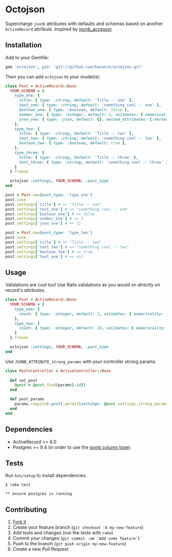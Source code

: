 # Octojson

Supercharge `jsonb` attributes with defaults and schemas based on another `ActiveRecord` attribute. Inspired by [jsonb_accessor](https://rubygems.org/gems/jsonb_accessor)

## Installation

Add to your Gemfile:

```ruby 
gem 'octojson', git: 'git://github.com/baconck/octojson.git'
```

Then you can add `octojson` to your model(s):

```ruby
class Post < ActiveRecord::Base
  YOUR_SCHEMA = { 
    type_one: {
      title: { type: :string, default: 'Title -- one' },
      text_one: { type: :string, default: 'something cool -- one' },
      boolean_one: { type: :boolean, default: false },
      number_one: { type: :integer, default: 3, validates: { numericality: { only_integer: true, greater_than_or_equal_to: 1, less_than_or_equal_to: 5 } } },
      json_one: { type: :json, default: {}, nested_attributes: [:nested_one, :nested_two, :nested_three] },
    },  
    type_two: {
      title: { type: :string, default: 'Title -- two' },
      text_two: { type: :string, default: 'something cool -- two' },
      boolean_two: { type: :boolean, default: true },
    },
    type_three: {
      title: { type: :string, default: 'Title -- three' },
      text_three: { type: :string, default: 'something cool -- three' }
    }
  }.freeze

  octojson :settings, YOUR_SCHEMA, :post_type
end

post = Post.new(post_type: 'type_one')
post.save
post.settings['title'] # => "Title -- one"
post.settings['text_one'] # => "something cool -- one"
post.settings['boolean_one'] # => false
post.settings['number_one'] # => 3
post.settings['json_one'] # => {}

post = Post.new(post_type: 'type_two')
post.save
post.settings['title'] # => "Title -- two"
post.settings['text_two'] # => "something cool -- two"
post.settings['boolean_two'] # => true
post.settings['text_one'] # => nil
```

## Usage

Validations are cool too! Use Rails validations as you would on directly on record's attributes.

```ruby
class Post < ActiveRecord::Base
  YOUR_SCHEMA = { 
    type_one: {
      count: { type: :integer, default: 3, validates: { numericality: { only_integer: true, greater_than_or_equal_to: 1, less_than_or_equal_to: 5 } } },
    },  
    type_two: {
      count: { type: :integer, default: 10, validates: { numericality: { only_integer: true, greater_than_or_equal_to: 5, less_than_or_equal_to: 15 } } },
    }
  }.freeze

  octojson :settings, YOUR_SCHEMA, :post_type
end
```

Use `JSONB_ATTRIBUTE_strong_params` with your controller strong params 

```ruby
class PostsController < ActiveController::Base
  
  def set_post
    @post = @post.find(params[:id])
  end

  def post_params
    params.require(:post).permit(settings: @post.settings_strong_params)
  end
end
```

## Dependencies

- ActiveRecord >= 6.0
- Postgres >= 9.4 (in order to use the [jsonb column type](http://www.postgresql.org/docs/9.4/static/datatype-json.html)).


## Tests

Run `bin/setup` to install dependencies.

```shell
$ rake test
```

`** ensure postgres is running`


## Contributing

1. [Fork it](https://github.com/baconck/octojson/fork)
2. Create your feature branch (`git checkout -b my-new-feature`)
3. Add tests and changes (run the tests with `rake`)
4. Commit your changes (`git commit -am 'Add some feature'`)
5. Push to the branch (`git push origin my-new-feature`)
6. Create a new Pull Request
